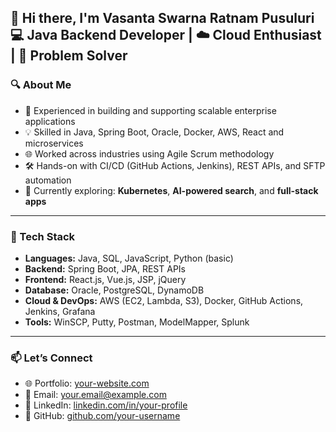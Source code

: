 👋 Hi there, I'm Vasanta Swarna Ratnam Pusuluri
  💻 Java Backend Developer | ☁️ Cloud Enthusiast | 🚀 Problem Solver
---

### 🔍 About Me

- 💼 Experienced in building and supporting scalable enterprise applications
- 💡 Skilled in Java, Spring Boot, Oracle, Docker, AWS, React and microservices
- 🌐 Worked across industries using Agile Scrum methodology
- 🛠️ Hands-on with CI/CD (GitHub Actions, Jenkins), REST APIs, and SFTP automation
- 🌱 Currently exploring: **Kubernetes**, **AI-powered search**, and **full-stack apps**

---

### 🧰 Tech Stack

- **Languages:** Java, SQL, JavaScript, Python (basic)
- **Backend:** Spring Boot, JPA, REST APIs
- **Frontend:** React.js, Vue.js, JSP, jQuery
- **Database:** Oracle, PostgreSQL, DynamoDB
- **Cloud & DevOps:** AWS (EC2, Lambda, S3), Docker, GitHub Actions, Jenkins, Grafana
- **Tools:** WinSCP, Putty, Postman, ModelMapper, Splunk

---

### 📫 Let’s Connect

- 🌐 Portfolio: [your-website.com](https://your-website.com)
- 📧 Email: your.email@example.com
- 💼 LinkedIn: [linkedin.com/in/your-profile](https://linkedin.com/in/your-profile)
- 🔗 GitHub: [github.com/your-username](https://github.com/your-username)
